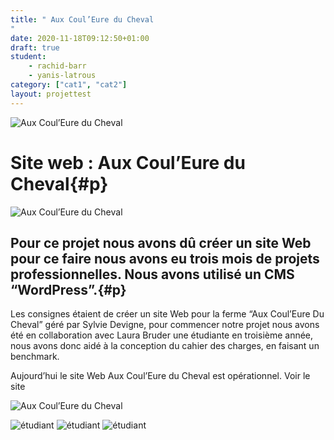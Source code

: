 ```yaml
---
title: " Aux Coul’Eure du Cheval
"
date: 2020-11-18T09:12:50+01:00
draft: true
student:
    - rachid-barr
    - yanis-latrous
category: ["cat1", "cat2"]   
layout: projettest
---
```


![ Aux Coul’Eure du Cheval](/imagesprojets/Au-Coul_Eure-du-Cheval/images/couleure01.png)

# Site web : Aux Coul’Eure du Cheval{#p}

![ Aux Coul’Eure du Cheval](/imagesprojets/Au-Coul_Eure-du-Cheval/images/couleure01.png#seconimg)

## Pour ce projet nous avons dû créer un site Web pour ce faire nous avons eu trois mois de projets professionnelles. Nous avons utilisé un CMS “WordPress”.{#p}

Les consignes étaient de créer un site Web pour la ferme “Aux Coul’Eure Du Cheval” géré par Sylvie Devigne, pour commencer notre projet nous avons été en collaboration avec Laura Bruder une étudiante en troisième année, nous avons donc aidé à la conception du cahier des charges, en faisant un benchmark.

Aujourd’hui le site Web Aux Coul’Eure du Cheval est opérationnel. Voir le site

![ Aux Coul’Eure du Cheval](/imagesprojets/Au-Coul_Eure-du-Cheval/images/couleure02.png#thirdimg)

![ étudiant](/imagesprojets/Au-Coul_Eure-du-Cheval/participants/rachidbarrd.jpg#center)
![ étudiant](/imagesprojets/Au-Coul_Eure-du-Cheval/participants/saraproffitwd.png#center)
![ étudiant](/imagesprojets/Au-Coul_Eure-du-Cheval/participants/yanislatrousm.jpg#center)